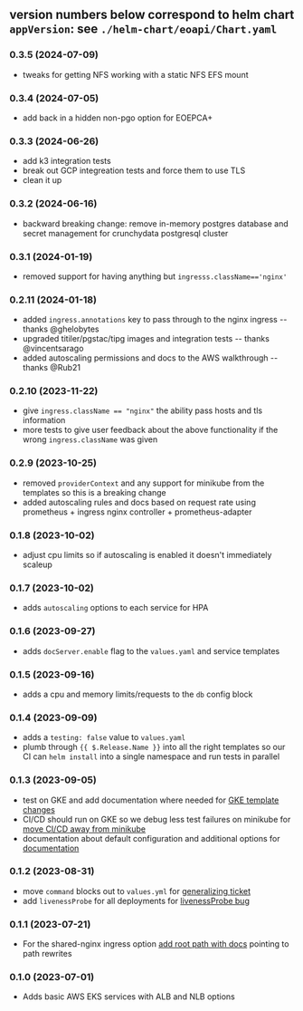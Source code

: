 version numbers below correspond to helm chart `appVersion`: see `./helm-chart/eoapi/Chart.yaml`
---
### 0.3.5 (2024-07-09)

* tweaks for getting NFS working with a static NFS EFS mount

### 0.3.4 (2024-07-05)

* add back in a hidden non-pgo option for EOEPCA+ 

### 0.3.3 (2024-06-26)

* add k3 integration tests
* break out GCP integreation tests and force them to use TLS
* clean it up

### 0.3.2 (2024-06-16)

* backward breaking change: remove in-memory postgres database and secret management for crunchydata postgresql cluster

### 0.3.1 (2024-01-19)

* removed support for having anything but `ingresss.className=='nginx'`

### 0.2.11 (2024-01-18)

* added `ingress.annotations` key to pass through to the nginx ingress -- thanks @ghelobytes
* upgraded titiler/pgstac/tipg images and integration tests  -- thanks @vincentsarago
* added autoscaling permissions and docs to the AWS walkthrough -- thanks @Rub21

### 0.2.10 (2023-11-22)

* give `ingress.className == "nginx"` the ability pass hosts and tls information
* more tests to give user feedback about the above functionality if the wrong `ingress.className` was given

### 0.2.9 (2023-10-25)

* removed `providerContext` and any support for minikube from the templates so this is a breaking change
* added autoscaling rules and docs based on request rate using prometheus + ingress nginx controller + prometheus-adapter

### 0.1.8 (2023-10-02)

* adjust cpu limits so if autoscaling is enabled it doesn't immediately scaleup

### 0.1.7 (2023-10-02)

* adds `autoscaling` options to each service for HPA

### 0.1.6 (2023-09-27)

* adds `docServer.enable` flag to the `values.yaml` and service templates

### 0.1.5 (2023-09-16)

* adds a cpu and memory limits/requests to the `db` config block

### 0.1.4 (2023-09-09)

* adds a `testing: false` value to `values.yaml`
* plumb through `{{ $.Release.Name }}` into all the right templates so our CI can `helm install` into a single namespace and run tests in parallel

### 0.1.3 (2023-09-05)

* test on GKE and add documentation where needed for [GKE template changes](https://github.com/developmentseed/eoapi-k8s/issues/29)
* CI/CD should run on GKE so we debug less test failures on minikube for [move CI/CD away from minikube](https://github.com/developmentseed/eoapi-k8s/issues/36)
* documentation about default configuration and additional options for [documentation](https://github.com/developmentseed/eoapi-k8s/issues/19)

### 0.1.2 (2023-08-31)

* move `command` blocks out to `values.yml` for [generalizing ticket](https://github.com/developmentseed/eoapi-k8s/issues/31)
* add `livenessProbe` for all deployments for [livenessProbe bug](https://github.com/developmentseed/eoapi-k8s/issues/26)

### 0.1.1 (2023-07-21)

* For the shared-nginx ingress option [add root path with docs](https://github.com/developmentseed/eoapi-k8s/issues/18) pointing to path rewrites

### 0.1.0 (2023-07-01)

* Adds basic AWS EKS services with ALB and NLB options
